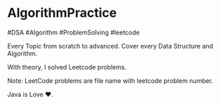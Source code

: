 # AlgorithmPractice
#DSA 
#Algorithm
#ProblemSolving
#leetcode

Every Topic from scratch to advanced.
Cover every Data Structure and Algorithm.

With theory, I solved Leetcode problems.


Note: LeetCode problems are file name with leetcode problem number.



Java is Love ❤️.

